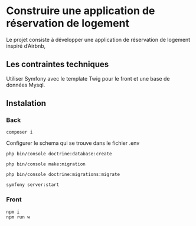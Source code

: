 # Construire une application de réservation de logement
Le projet consiste à développer une application de réservation de logement inspiré d’Airbnb, 
 
## Les contraintes techniques 
Utiliser Symfony avec le template Twig pour le front et une base de données Mysql.

## Instalation

### Back

````
composer i

````
Configurer le schema qui se trouve dans le fichier .env
````
php bin/console doctrine:database:create

php bin/console make:migration
 
php bin/console doctrine:migrations:migrate

````
````
symfony server:start
````
### Front
````
npm i
npm run w
````


